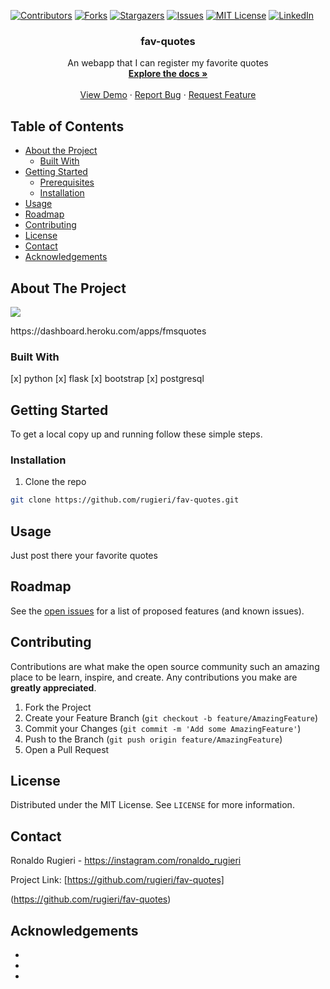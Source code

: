 <!-- PROJECT SHIELDS -->
<!--
*** I'm using markdown "reference style" links for readability.
*** Reference links are enclosed in brackets [ ] instead of parentheses ( ).
*** See the bottom of this document for the declaration of the reference variables
*** for contributors-url, forks-url, etc. This is an optional, concise syntax you may use.
*** https://www.markdownguide.org/basic-syntax/#reference-style-links
-->
[![Contributors][contributors-shield]][contributors-url]
[![Forks][forks-shield]][forks-url]
[![Stargazers][stars-shield]][stars-url]
[![Issues][issues-shield]][issues-url]
[![MIT License][license-shield]][license-url]
[![LinkedIn][linkedin-shield]][linkedin-url]





  <h3 align="center">fav-quotes</h3>

  <p align="center">
    An webapp that I can register my favorite quotes
    <br />
    <a href="https://github.com/rugieri/fav-quotes"><strong>Explore the docs »</strong></a>
    <br />
    <br />
    <a href="https://github.com/rugieri/fav-quotes">View Demo</a>
    ·
    <a href="https://github.com/rugieri/fav-quotes">Report Bug</a>
    ·
    <a href="https://github.com/rugieri/fav-quotes">Request Feature</a>
  </p>
</p>



<!-- TABLE OF CONTENTS -->
## Table of Contents

* [About the Project](#about-the-project)
  * [Built With](#built-with)
* [Getting Started](#getting-started)
  * [Prerequisites](#prerequisites)
  * [Installation](#installation)
* [Usage](#usage)
* [Roadmap](#roadmap)
* [Contributing](#contributing)
* [License](#license)
* [Contact](#contact)
* [Acknowledgements](#acknowledgements)



<!-- ABOUT THE PROJECT -->
## About The Project

<img src="https://i.imgur.com/7dO3RAH.jpg"> 
<p> https://dashboard.heroku.com/apps/fmsquotes</p>



### Built With

[x] python
[x] flask
[x] bootstrap
[x] postgresql




<!-- GETTING STARTED -->
## Getting Started

To get a local copy up and running follow these simple steps.





### Installation

1. Clone the repo
```sh
git clone https://github.com/rugieri/fav-quotes.git
```




<!-- USAGE EXAMPLES -->
## Usage

Just post there your favorite quotes


<!-- ROADMAP -->
## Roadmap

See the [open issues](https://github.com/rugieri/fav-quotes/issues) for a list of proposed features (and known issues).



<!-- CONTRIBUTING -->
## Contributing

Contributions are what make the open source community such an amazing place to be learn, inspire, and create. Any contributions you make are **greatly appreciated**.

1. Fork the Project
2. Create your Feature Branch (`git checkout -b feature/AmazingFeature`)
3. Commit your Changes (`git commit -m 'Add some AmazingFeature'`)
4. Push to the Branch (`git push origin feature/AmazingFeature`)
5. Open a Pull Request



<!-- LICENSE -->
## License

Distributed under the MIT License. See `LICENSE` for more information.



<!-- CONTACT -->
## Contact

Ronaldo Rugieri - https://instagram.com/ronaldo_rugieri 

Project Link: [https://github.com/rugieri/fav-quotes]

(https://github.com/rugieri/fav-quotes)



<!-- ACKNOWLEDGEMENTS -->
## Acknowledgements

* []()
* []()
* []()





<!-- MARKDOWN LINKS & IMAGES -->
<!-- https://www.markdownguide.org/basic-syntax/#reference-style-links -->
[contributors-shield]: https://img.shields.io/github/contributors/rugieri/fav-quotes.svg?style=flat-square
[contributors-url]: https://github.com/rugieri/fav-quotes/graphs/contributors
[forks-shield]: https://img.shields.io/github/forks/rugieri/fav-quotes.svg?style=flat-square
[forks-url]: https://github.com/rugieri/fav-quotes/network/members
[stars-shield]: https://img.shields.io/github/stars/rugieri/fav-quotes.svg?style=flat-square
[stars-url]: https://github.com/rugieri/fav-quotes/stargazers
[issues-shield]: https://img.shields.io/github/issues/rugieri/fav-quotes.svg?style=flat-square
[issues-url]: https://github.com/rugieri/fav-quotes/issues
[license-shield]: https://img.shields.io/github/license/rugieri/fav-quotes.svg?style=flat-square
[license-url]: https://github.com/rugieri/fav-quotes/blob/master/LICENSE.txt
[linkedin-shield]: https://img.shields.io/badge/-LinkedIn-black.svg?style=flat-square&logo=linkedin&colorB=555
[linkedin-url]: https://linkedin.com/in/rugieri
[product-screenshot]: images/screenshot.png
